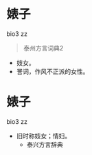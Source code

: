 # 婊子
bio3 zz
> 泰州方言词典2
- 妓女。
- 詈词，作风不正派的女性。

# 婊子
bio3 zz
+ 旧时称妓女；情妇。
  * 泰兴方言辞典
<!--
泰兴方言辞典作“表子”
-->
